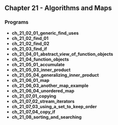## Chapter 21 - Algorithms and Maps

### Programs
* **ch_21_02_01_generic_find_uses**
* **ch_21_02_find_01**
* **ch_21_02_find_02**
* **ch_21_03_find_if**
* **ch_21_04_01_abstract_view_of_function_objects**
* **ch_21_04_function_objects**
* **ch_21_05_01_accumulate**
* **ch_21_05_03_inner_product**
* **ch_21_05_04_generalizing_inner_product**
* **ch_21_06_01_map**
* **ch_21_06_03_another_map_example**
* **ch_21_06_04_unordered_map**
* **ch_21_07_01_copying**
* **ch_21_07_02_stream_iterators**
* **ch_21_07_03_using_a_set_to_keep_order**
* **ch_21_07_04_copy_if**
* **ch_21_08_sorting_and_searching** 
